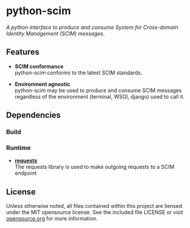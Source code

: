 python-scim
===========
_A python interface to produce and consume System for Cross-domain Identity Management (SCIM) messages_.

Features
--------
 - __SCIM conformance__ <br />
   python-scim conforms to the latest SCIM standards.

 - __Environment agnostic__ <br />
   python-scim may be used to produce and consume SCIM messages regardless
   of the environment (terminal, WSGI, django) used to call it.

Dependencies
------------
### Build

### Runtime
 - __[requests][]__ <br />
   The requests library is used to make outgoing requests to a SCIM endpoint

[requests]: http://pypi.python.org/pypi/requests/

License
-------
Unless otherwise noted, all files contained within this project are liensed
under the MIT opensource license. See the included file LICENSE or visit
[opensource.org][] for more information.

[opensource.org]: http://opensource.org/licenses/MIT

